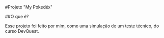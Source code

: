 #Projeto "My Pokedéx" 

##O que é?
<p>Esse projeto foi feito por mim, como uma simulação de um teste técnico, do curso DevQuest.</p>